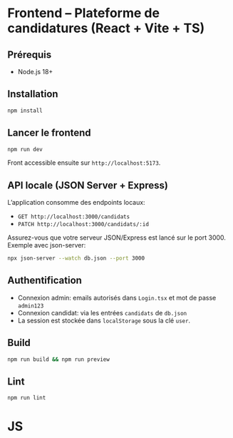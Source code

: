 # Frontend – Plateforme de candidatures (React + Vite + TS)

## Prérequis
- Node.js 18+

## Installation
```bash
npm install
```

## Lancer le frontend
```bash
npm run dev
```
Front accessible ensuite sur `http://localhost:5173`.

## API locale (JSON Server + Express)
L’application consomme des endpoints locaux:
- `GET http://localhost:3000/candidats`
- `PATCH http://localhost:3000/candidats/:id`

Assurez-vous que votre serveur JSON/Express est lancé sur le port 3000. Exemple avec json-server:
```bash
npx json-server --watch db.json --port 3000
```

## Authentification
- Connexion admin: emails autorisés dans `Login.tsx` et mot de passe `admin123`
- Connexion candidat: via les entrées `candidats` de `db.json`
- La session est stockée dans `localStorage` sous la clé `user`.

## Build
```bash
npm run build && npm run preview
```

## Lint
```bash
npm run lint
```
# JS
